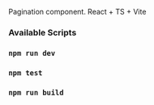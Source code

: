 Pagination component. React + TS + Vite

### Available Scripts

### `npm run dev`

### `npm test`

### `npm run build`
